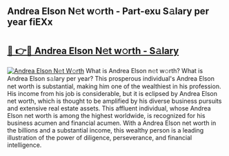## Andrea Elson N𝚎t w𝚘rth - Part-exu S𝚊lary per year fiEXx

# <h2><a href="http://gc0qrsc.nevu.top/?p=Andrea+Elson">🔗 👉🔴 Andrea Elson N𝚎t w𝚘rth - S𝚊lary</a></h2>

[![Andrea Elson N𝚎t W𝚘rth](https://i.imgur.com/Oavwk0R.jpeg)](http://gc0qrsc.nevu.top/?p=Andrea+Elson)
What is Andrea Elson n𝚎t w𝚘rth? What is Andrea Elson s𝚊lary per year?
This prosperous individual's Andrea Elson net worth is substantial, making him one of the wealthiest in his profession. His income from his job is considerable, but it is eclipsed by Andrea Elson net worth, which is thought to be amplified by his diverse business pursuits and extensive real estate assets. This affluent individual, whose Andrea Elson net worth is among the highest worldwide, is recognized for his business acumen and financial acumen. With a Andrea Elson net worth in the billions and a substantial income, this wealthy person is a leading illustration of the power of diligence, perseverance, and financial intelligence.
